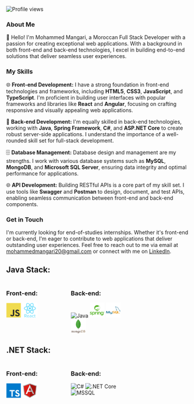 <p align="left">
  <img src="https://komarev.com/ghpvc/?username=mohammedmangari&label=Profile%20views&color=0e75b6&style=flat" alt="Profile views" />
</p>

### About Me

👋 Hello! I'm Mohammed Mangari, a Moroccan Full Stack Developer with a passion for creating exceptional web applications. With a background in both front-end and back-end technologies, I excel in building end-to-end solutions that deliver seamless user experiences.

### My Skills

🌐 **Front-end Development:** I have a strong foundation in front-end technologies and frameworks, including **HTML5**, **CSS3**, **JavaScript**, and **TypeScript**. I'm proficient in building user interfaces with popular frameworks and libraries like **React** and **Angular**, focusing on crafting responsive and visually appealing web applications.

🚀 **Back-end Development:** I'm equally skilled in back-end technologies, working with **Java**, **Spring Framework**, **C#**, and **ASP.NET Core** to create robust server-side applications. I understand the importance of a well-rounded skill set for full-stack development.

🗄️ **Database Management:** Database design and management are my strengths. I work with various database systems such as **MySQL**, **MongoDB**, and **Microsoft SQL Server**, ensuring data integrity and optimal performance for applications.

🌐 **API Development:** Building RESTful APIs is a core part of my skill set. I use tools like **Swagger** and **Postman** to design, document, and test APIs, enabling seamless communication between front-end and back-end components.

### Get in Touch

I'm currently looking for end-of-studies internships. Whether it's front-end or back-end, I'm eager to contribute to web applications that deliver outstanding user experiences. Feel free to reach out to me via email at mohammedmangari20@gmail.com or connect with me on [LinkedIn](https://www.linkedin.com/in/mohammed-mangari-47b67b237/).



## Java Stack:

<div style="display: grid; grid-template-columns: repeat(auto-fill, minmax(150px, 1fr)); gap: 20px;">
  <div>
    <h3>Front-end:</h3>
    <img src="https://raw.githubusercontent.com/devicons/devicon/master/icons/javascript/javascript-original.svg" alt="JavaScript" width="40" height="40" />
    <img src="https://raw.githubusercontent.com/devicons/devicon/master/icons/react/react-original-wordmark.svg" alt="React" width="40" height="40" />
  </div>
  <div>
    <h3>Back-end:</h3>
    <img src="https://cdn.jsdelivr.net/gh/devicons/devicon/icons/java/java-original.svg" alt="Java" width="40" height="40" />
    <img src="https://raw.githubusercontent.com/devicons/devicon/master/icons/spring/spring-original-wordmark.svg" alt="Spring" width="40" height="40" />
    <img src="https://raw.githubusercontent.com/devicons/devicon/master/icons/mysql/mysql-original-wordmark.svg" alt="MySQL" width="40" height="40"/>
    <img src="https://raw.githubusercontent.com/devicons/devicon/master/icons/mongodb/mongodb-original-wordmark.svg" alt="MongoDB" width="40" height="40"/>
  </div>
</div>

## .NET Stack:

<div style="display: grid; grid-template-columns: repeat(auto-fill, minmax(150px, 1fr)); gap: 20px;">
  <div>
    <h3>Front-end:</h3>
    <img src="https://raw.githubusercontent.com/devicons/devicon/master/icons/typescript/typescript-original.svg" alt="TypeScript" width="40" height="40" />
    <img src="https://raw.githubusercontent.com/devicons/devicon/master/icons/angularjs/angularjs-original.svg" alt="Angular" width="40" height="40" />
  </div>
  <div>
    <h3>Back-end:</h3>
    <img src="https://cdn.jsdelivr.net/gh/devicons/devicon/icons/csharp/csharp-original.svg" alt="C#" width="40" height="40" />
    <img src="https://cdn.jsdelivr.net/gh/devicons/devicon/icons/dotnetcore/dotnetcore-original.svg" alt=".NET Core" width="40" height="40" />
    <img src="https://cdn.jsdelivr.net/gh/devicons/devicon/icons/microsoftsqlserver/microsoftsqlserver-plain-wordmark.svg" alt="MSSQL" width="40" height="40" />
  </div>
</div>

<!--<p align="center">
  <img src="https://github-readme-streak-stats.herokuapp.com/?user=mohammedmangari" alt="Streak" />
</p>-->
